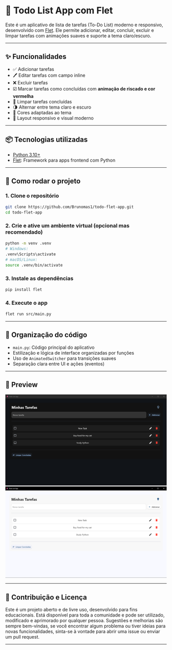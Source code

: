 # 📝 Todo List App com Flet

Este é um aplicativo de lista de tarefas (To-Do List) moderno e responsivo, desenvolvido com [Flet](https://flet.dev). Ele permite adicionar, editar, concluir, excluir e limpar tarefas com animações suaves e suporte a tema claro/escuro.

---

## ✨ Funcionalidades

- ✅ Adicionar tarefas
- 🖊️ Editar tarefas com campo inline
- ❌ Excluir tarefas
- ☑️ Marcar tarefas como concluídas com **animação de riscado e cor vermelha**
- 🧹 Limpar tarefas concluídas
- 🌗 Alternar entre tema claro e escuro
- 🎨 Cores adaptadas ao tema
- 📱 Layout responsivo e visual moderno

---

## 📦 Tecnologias utilizadas

- [Python 3.10+](https://www.python.org/)
- [Flet](https://flet.dev): Framework para apps frontend com Python

---

## 🚀 Como rodar o projeto

### 1. Clone o repositório

```bash
git clone https://github.com/Brunomas1/todo-flet-app.git
cd todo-flet-app
```

### 2. Crie e ative um ambiente virtual (opcional mas recomendado)

```bash
python -m venv .venv
# Windows:
.venv\Scripts\activate
# macOS/Linux:
source .venv/bin/activate
```

### 3. Instale as dependências

```bash
pip install flet
```

### 4. Execute o app

```bash
flet run src/main.py
```

---

## 🧠 Organização do código

- `main.py`: Código principal do aplicativo
- Estilização e lógica de interface organizadas por funções
- Uso de `AnimatedSwitcher` para transições suaves
- Separação clara entre UI e ações (eventos)

---

##  📸 Preview
![Descrição da Imagem](tododark.png)
![Descrição da Imagem](todolight.png)

---

## 🙌 Contribuição e Licença

Este é um projeto aberto e de livre uso, desenvolvido para fins educacionais. Está disponível para toda a comunidade e pode ser utilizado, modificado e aprimorado por qualquer pessoa. Sugestões e melhorias são sempre bem-vindas, se você encontrar algum problema ou tiver ideias para novas funcionalidades, sinta-se à vontade para abrir uma issue ou enviar um pull request.

---
#
